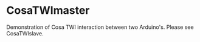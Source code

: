 CosaTWImaster
====

Demonstration of Cosa TWI interaction between two Arduino's. Please see CosaTWIslave. 


